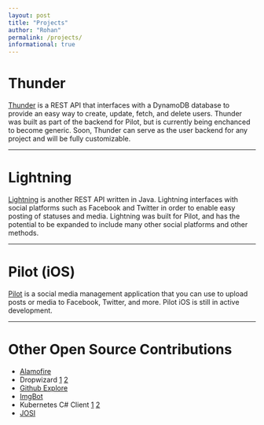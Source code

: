 ```yaml
---
layout: post
title: "Projects"
author: "Rohan"
permalink: /projects/
informational: true
---
```


# Thunder

[Thunder](https://www.github.com/RohanNagar/thunder) is a REST API that interfaces with
a DynamoDB database to provide an easy way to create, update, fetch, and delete users.
Thunder was built as part of the backend for Pilot, but is currently being enchanced to become generic.
Soon, Thunder can serve as the user backend for any project and will be fully customizable.

<hr>

# Lightning

[Lightning](https://www.github.com/RohanNagar/lightning) is another REST API written in Java.
Lightning interfaces with social platforms such as Facebook and Twitter in order to enable easy posting of statuses and media.
Lightning was built for Pilot, and has the potential to be expanded to include many other social platforms and other methods.

<hr>

# Pilot (iOS)

[Pilot](https://www.github.com/SanctionCo/pilot-ios) is a social media management application
that you can use to upload posts or media to Facebook, Twitter, and more.
Pilot iOS is still in active development.

<hr>

# Other Open Source Contributions

- [Alamofire](https://github.com/Alamofire/Alamofire/pull/2462)
- Dropwizard
[1](https://github.com/dropwizard/dropwizard/pull/2367)
[2](https://github.com/dropwizard/dropwizard/pull/2456)
- [Github Explore](https://github.com/github/explore/pull/187)
- [ImgBot](https://github.com/dabutvin/ImgBot/pull/124)
- Kubernetes C# Client 
[1](https://github.com/kubernetes-client/csharp/pull/107)
[2](https://github.com/kubernetes-client/csharp/pull/194)
- [JOSI](https://github.com/cegredev/josi/pull/2)

